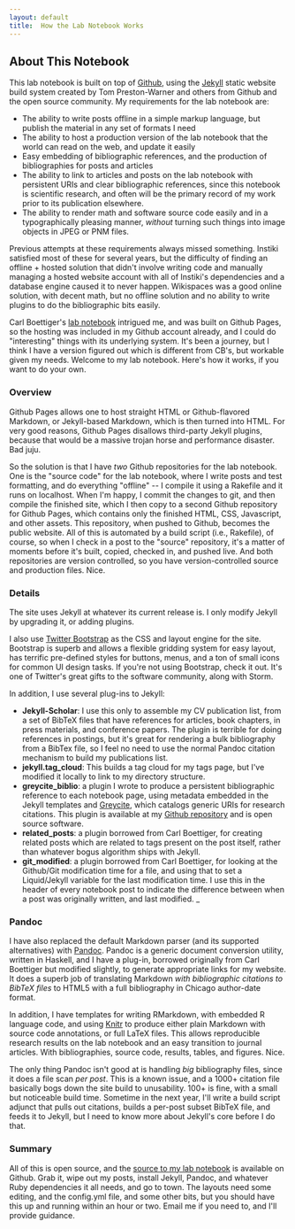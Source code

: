```yaml
---
layout: default
title:  How the Lab Notebook Works
---
```

<div class="span9">

## About This Notebook ##
This lab notebook is built on top of [Github](http://github.com/), using the [Jekyll](http://jekyllrb.com) static website build system created by Tom Preston-Warner and others from Github and the open source community.   My requirements for the lab notebook are:

* The ability to write posts offline in a simple markup language, but publish the material in any set of formats I need
* The ability to host a production version of the lab notebook that the world can read on the web, and update it easily
* Easy embedding of bibliographic references, and the production of bibliographies for posts and articles
* The ability to link to articles and posts on the lab notebook with persistent URIs and clear bibliographic references, since this notebook is scientific research, and often will be the primary record of my work prior to its publication elsewhere.
* The ability to render math and software source code easily and in a typographically pleasing manner, _without_ turning such things into image objects in JPEG or PNM files.  

Previous attempts at these requirements always missed something.  Instiki satisfied most of these for several years, but the difficulty of finding an offline + hosted solution that didn't involve writing code and manually managing a hosted website account with all of Instiki's dependencies and a database engine caused it to never happen.  Wikispaces was a good online solution, with decent math, but no offline solution and no ability to write plugins to do the bibliographic bits easily.  

Carl Boettiger's [lab notebook](http://carlboettiger.info) intrigued me, and was built on Github Pages, so the hosting was included in my Github account already, and I could do "interesting" things with its underlying system.  It's been a journey, but I think I have a version figured out which is different from CB's, but workable given my needs.  Welcome to my lab notebook.  Here's how it works, if you want to do your own. 

### Overview ###
Github Pages allows one to host straight HTML or Github-flavored Markdown, or Jekyll-based Markdown, which is then turned into HTML.  For very good reasons, Github Pages disallows third-party Jekyll plugins, because that would be a massive trojan horse and performance disaster.  Bad juju.  

So the solution is that I have _two_ Github repositories for the lab notebook.  One is the "source code" for the lab notebook, where I write posts and test formatting, and do everything "offline" -- I compile it using a Rakefile and it runs on localhost.   When I'm happy, I commit the changes to git, and then compile the finished site, which I then copy to a second Github repository for Github Pages, which contains only the finished HTML, CSS, Javascript, and other assets.  This repository, when pushed to Github, becomes the public website.  All of this is automated by a build script (i.e., Rakefile), of course, so when I check in a post to the "source" repository, it's a matter of moments before it's built, copied, checked in, and pushed live.  And both repositories are version controlled, so you have version-controlled source and production files.  Nice.  

### Details ###

The site uses Jekyll at whatever its current release is.  I only modify Jekyll by upgrading it, or adding plugins.  

I also use [Twitter Bootstrap](http://twitter.github.com/bootstrap/) as the CSS and layout engine for the site.  Bootstrap is superb and allows a flexible gridding system for easy layout, has terrific pre-defined styles for buttons, menus, and a ton of small icons for common UI design tasks.  If you're not using Bootstrap, check it out.  It's one of Twitter's great gifts to the software community, along with Storm.  

In addition, I use several plug-ins to Jekyll:

* **Jekyll-Scholar**:  I use this only to assemble my CV publication list, from a set of BibTeX files that have references for articles, book chapters, in press materials, and conference papers.  The plugin is terrible for doing references in postings, but it's great for rendering a bulk bibliography from a BibTex file, so I feel no need to use the normal Pandoc citation mechanism to build my publications list.  
* **jekyll.tag_cloud**:  This builds a tag cloud for my tags page, but I've modified it locally to link to my directory structure.  
*  **greycite_biblio**:  a plugin I wrote to produce a persistent bibliographic reference to each notebook page, using metadata embedded in the Jekyll templates and [Greycite](http://greycite.knowledgeblog.org/), which catalogs generic URIs for research citations.  This plugin is available at my [Github repository](http://github.com/mmadsen) and is open source software.
* **related_posts**:  a plugin borrowed from Carl Boettiger, for creating related posts which are related to tags present on the post itself, rather than whatever bogus algorithm ships with Jekyll.  
* **git_modified**:  a plugin borrowed from Carl Boettiger, for looking at the Github/Git modification time for a file, and using that to set a Liquid/Jekyll variable for the last modification time.  I use this in the header of every 
notebook post to indicate the difference between when a post was originally written, and last modified. _

### Pandoc ###
I have also replaced the default Markdown parser (and its supported alternatives) with [Pandoc](http://johnmacfarlane.net/pandoc/).  Pandoc is a generic document conversion utility, written in Haskell, and I have a plug-in, borrowed originally from Carl Boettiger but modified slightly, to generate appropriate links for my website.  It does a superb job of translating Markdown _with bibliographic citations to BibTeX files_ to HTML5 with a full bibliography in Chicago author-date format.  

In addition, I have templates for writing RMarkdown, with embedded R language code, and using [Knitr](http://yihui.name/knitr/) to produce either plain Markdown with source code annotations, or full LaTeX files.  This allows reproducible research results on the lab notebook and an easy transition to journal articles.  With bibliographies, source code, results, tables, and figures.  Nice.  

The only thing Pandoc isn't good at is handling _big_ bibliography files, since it does a file scan _per post_.  This is a known issue, and a 1000+ citation file basically bogs down the site build to unusability.  100+ is fine, with a small but noticeable build time.  Sometime in the next year, I'll write a build script adjunct that pulls out citations, builds a per-post subset BibTeX file, and feeds it to Jekyll, but I need to know more about Jekyll's core before I do that.  

### Summary ###
All of this is open source, and the [source to my lab notebook](https://github.com/mmadsen/lnraw) is available on Github.  Grab it, wipe out my posts, install Jekyll, Pandoc, and whatever Ruby dependencies it all needs, and go to town.  The layouts need some editing, and the config.yml file, and some other bits, but you should have this up and running within an hour or two.  Email me if you need to, and I'll provide guidance.  









</div>
